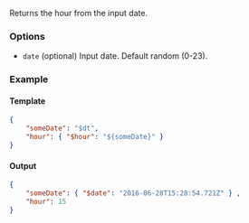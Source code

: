 Returns the hour from the input date.

### Options

- `date` (optional) Input date. Default random (0-23).

### Example

#### Template
```json
{
    "someDate": "$dt",
    "hour": { "$hour": "${someDate}" }
}
```
#### Output
```json
{
    "someDate": { "$date": "2016-06-28T15:28:54.721Z" } ,
    "hour": 15
}
```